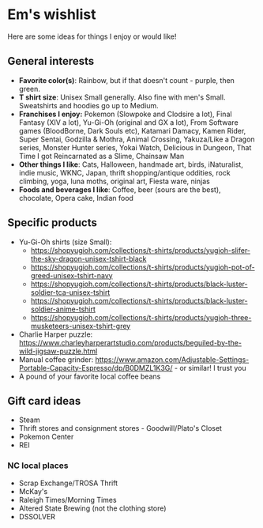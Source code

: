 # Em's wishlist

Here are some ideas for things I enjoy or would like!

## General interests

- **Favorite color(s)**: Rainbow, but if that doesn't count - purple, then green.
- **T shirt size**: Unisex Small generally. Also fine with men's Small. Sweatshirts and hoodies go up to Medium.
- **Franchises I enjoy:** Pokemon (Slowpoke and Clodsire a lot), Final Fantasy (XIV a lot), Yu-Gi-Oh (original and GX a lot), From Software games (BloodBorne, Dark Souls etc), Katamari Damacy, Kamen Rider, Super Sentai, Godzilla & Mothra, Animal Crossing, Yakuza/Like a Dragon series, Monster Hunter series, Yokai Watch, Delicious in Dungeon, That Time I got Reincarnated as a Slime, Chainsaw Man
- **Other things I like**: Cats, Halloween, handmade art, birds, iNaturalist, indie music, WKNC, Japan, thrift shopping/antique oddities, rock climbing, yoga, luna moths, original art, Fiesta ware, ninjas 
- **Foods and beverages I like**: Coffee, beer (sours are the best), chocolate, Opera cake, Indian food

## Specific products

- Yu-Gi-Oh shirts (size Small):
    - https://shopyugioh.com/collections/t-shirts/products/yugioh-slifer-the-sky-dragon-unisex-tshirt-black
    - https://shopyugioh.com/collections/t-shirts/products/yugioh-pot-of-greed-unisex-tshirt-navy
    - https://shopyugioh.com/collections/t-shirts/products/black-luster-soldier-tca-unisex-tshirt
    - https://shopyugioh.com/collections/t-shirts/products/black-luster-soldier-anime-tshirt
    - https://shopyugioh.com/collections/t-shirts/products/yugioh-three-musketeers-unisex-tshirt-grey
- Charlie Harper puzzle: https://www.charleyharperartstudio.com/products/beguiled-by-the-wild-jigsaw-puzzle.html
- Manual coffee grinder: https://www.amazon.com/Adjustable-Settings-Portable-Capacity-Espresso/dp/B0DMZL1K3G/ - or similar! I trust you
- A pound of your favorite local coffee beans

## Gift card ideas

- Steam
- Thrift stores and consignment stores - Goodwill/Plato's Closet
- Pokemon Center
- REI

### NC local places

- Scrap Exchange/TROSA Thrift
- McKay's
- Raleigh Times/Morning Times
- Altered State Brewing (not the clothing store)
- DSSOLVER